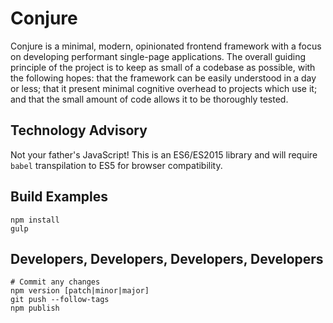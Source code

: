Conjure
=======

Conjure is a minimal, modern, opinionated frontend framework with a focus on developing performant single-page applications. The overall guiding principle of the project is to keep as small of a codebase as possible, with the following hopes: that the framework can be easily understood in a day or less; that it present minimal cognitive overhead to projects which use it; and that the small amount of code allows it to be thoroughly tested.

Technology Advisory
-------------------

Not your father's JavaScript! This is an ES6/ES2015 library and will require `babel` transpilation to ES5 for browser compatibility.

Build Examples
--------------

    npm install
    gulp

Developers, Developers, Developers, Developers
----------------------------------------------

    # Commit any changes
    npm version [patch|minor|major]
    git push --follow-tags
    npm publish
